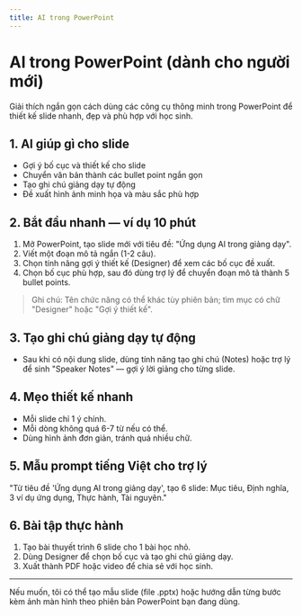 ```yaml
---
title: AI trong PowerPoint
---
```


# AI trong PowerPoint (dành cho người mới)

Giải thích ngắn gọn cách dùng các công cụ thông minh trong PowerPoint để thiết kế slide nhanh, đẹp và phù hợp với học sinh.

## 1. AI giúp gì cho slide
- Gợi ý bố cục và thiết kế cho slide
- Chuyển văn bản thành các bullet point ngắn gọn
- Tạo ghi chú giảng dạy tự động
- Đề xuất hình ảnh minh họa và màu sắc phù hợp

## 2. Bắt đầu nhanh — ví dụ 10 phút
1. Mở PowerPoint, tạo slide mới với tiêu đề: "Ứng dụng AI trong giảng dạy".
2. Viết một đoạn mô tả ngắn (1-2 câu).
3. Chọn tính năng gợi ý thiết kế (Designer) để xem các bố cục đề xuất.
4. Chọn bố cục phù hợp, sau đó dùng trợ lý để chuyển đoạn mô tả thành 5 bullet points.

> Ghi chú: Tên chức năng có thể khác tùy phiên bản; tìm mục có chữ "Designer" hoặc "Gợi ý thiết kế".

## 3. Tạo ghi chú giảng dạy tự động
- Sau khi có nội dung slide, dùng tính năng tạo ghi chú (Notes) hoặc trợ lý để sinh "Speaker Notes" — gợi ý lời giảng cho từng slide.

## 4. Mẹo thiết kế nhanh
- Mỗi slide chỉ 1 ý chính.
- Mỗi dòng không quá 6-7 từ nếu có thể.
- Dùng hình ảnh đơn giản, tránh quá nhiều chữ.

## 5. Mẫu prompt tiếng Việt cho trợ lý
"Từ tiêu đề 'Ứng dụng AI trong giảng dạy', tạo 6 slide: Mục tiêu, Định nghĩa, 3 ví dụ ứng dụng, Thực hành, Tài nguyên."

## 6. Bài tập thực hành
1. Tạo bài thuyết trình 6 slide cho 1 bài học nhỏ.
2. Dùng Designer để chọn bố cục và tạo ghi chú giảng dạy.
3. Xuất thành PDF hoặc video để chia sẻ với học sinh.

---
Nếu muốn, tôi có thể tạo mẫu slide (file .pptx) hoặc hướng dẫn từng bước kèm ảnh màn hình theo phiên bản PowerPoint bạn đang dùng.